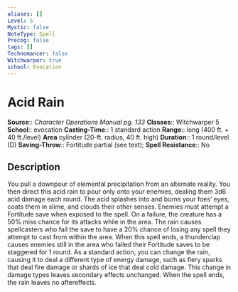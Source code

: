 ```yaml
---
aliases: []
Level: 5
Mystic: false
NoteType: Spell
Precog: false
tags: []
Technomancer: false
Witchwarper: true
school: Evocation
---
```


# Acid Rain

**Source**:: _Character Operations Manual pg. 133_
**Classes**:: Witchwarper 5
**School**:: evocation
**Casting-Time**:: 1 standard action
**Range**:: long (400 ft. + 40 ft./level)
**Area** cylinder (20-ft. radius, 40 ft. high)
**Duration**:: 1 round/level (D)
**Saving-Throw**:: Fortitude partial (see text);
**Spell Resistance**:: No

## Description

You pull a downpour of elemental precipitation from an alternate reality. You then direct this acid rain to pour only onto your enemies, dealing them 3d6 acid damage each round. The acid splashes into and burns your foes’ eyes, coats them in slime, and clouds their other senses. Enemies must attempt a Fortitude save when exposed to the spell. On a failure, the creature has a 50% miss chance for its attacks while in the area. The rain causes spellcasters who fail the save to have a 20% chance of losing any spell they attempt to cast from within the area. When this spell ends, a thunderclap causes enemies still in the area who failed their Fortitude saves to be staggered for 1 round.
As a standard action, you can change the rain, causing it to deal a different type of energy damage, such as fiery sparks that deal fire damage or shards of ice that deal cold damage. This change in damage types leaves secondary effects unchanged. When the spell ends, the rain leaves no aftereffects.
